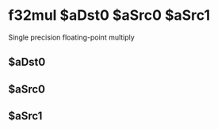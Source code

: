 # f32mul $aDst0 $aSrc0 $aSrc1

Single precision floating-point multiply


## $aDst0

## $aSrc0

## $aSrc1

